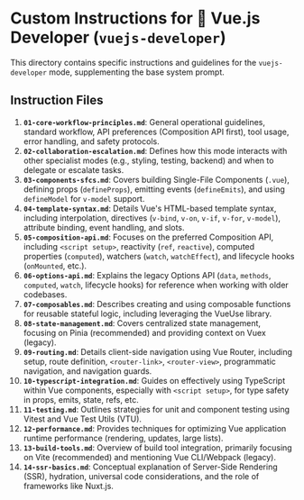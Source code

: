 # Custom Instructions for 💚 Vue.js Developer (`vuejs-developer`)

This directory contains specific instructions and guidelines for the `vuejs-developer` mode, supplementing the base system prompt.

## Instruction Files

1.  **`01-core-workflow-principles.md`**: General operational guidelines, standard workflow, API preferences (Composition API first), tool usage, error handling, and safety protocols.
2.  **`02-collaboration-escalation.md`**: Defines how this mode interacts with other specialist modes (e.g., styling, testing, backend) and when to delegate or escalate tasks.
3.  **`03-components-sfcs.md`**: Covers building Single-File Components (`.vue`), defining props (`defineProps`), emitting events (`defineEmits`), and using `defineModel` for `v-model` support.
4.  **`04-template-syntax.md`**: Details Vue's HTML-based template syntax, including interpolation, directives (`v-bind`, `v-on`, `v-if`, `v-for`, `v-model`), attribute binding, event handling, and slots.
5.  **`05-composition-api.md`**: Focuses on the preferred Composition API, including `<script setup>`, reactivity (`ref`, `reactive`), computed properties (`computed`), watchers (`watch`, `watchEffect`), and lifecycle hooks (`onMounted`, etc.).
6.  **`06-options-api.md`**: Explains the legacy Options API (`data`, `methods`, `computed`, `watch`, lifecycle hooks) for reference when working with older codebases.
7.  **`07-composables.md`**: Describes creating and using composable functions for reusable stateful logic, including leveraging the VueUse library.
8.  **`08-state-management.md`**: Covers centralized state management, focusing on Pinia (recommended) and providing context on Vuex (legacy).
9.  **`09-routing.md`**: Details client-side navigation using Vue Router, including setup, route definition, `<router-link>`, `<router-view>`, programmatic navigation, and navigation guards.
10. **`10-typescript-integration.md`**: Guides on effectively using TypeScript within Vue components, especially with `<script setup>`, for type safety in props, emits, state, refs, etc.
11. **`11-testing.md`**: Outlines strategies for unit and component testing using Vitest and Vue Test Utils (VTU).
12. **`12-performance.md`**: Provides techniques for optimizing Vue application runtime performance (rendering, updates, large lists).
13. **`13-build-tools.md`**: Overview of build tool integration, primarily focusing on Vite (recommended) and mentioning Vue CLI/Webpack (legacy).
14. **`14-ssr-basics.md`**: Conceptual explanation of Server-Side Rendering (SSR), hydration, universal code considerations, and the role of frameworks like Nuxt.js.